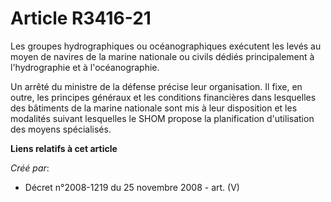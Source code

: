 # Article R3416-21

Les groupes hydrographiques ou océanographiques exécutent les levés au moyen de navires de la marine nationale ou civils
dédiés principalement à l'hydrographie et à l'océanographie.

Un arrêté du ministre de la défense précise leur organisation. Il fixe, en outre, les principes généraux et les conditions
financières dans lesquelles des bâtiments de la marine nationale sont mis à leur disposition et les modalités suivant
lesquelles le SHOM propose la planification d'utilisation des moyens spécialisés.

**Liens relatifs à cet article**

_Créé par_:

  - Décret n°2008-1219 du 25 novembre 2008 - art. (V)
